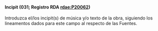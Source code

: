 #### Incipit (031; Registro RDA [rdae:P20062](http://www.rdaregistry.info/Elements/e/#P20062))

  

Introduzca el/los incipit(s) de música y/o texto de la obra, siguiendo los lineamentos dados para este campo al respecto de las Fuentes.